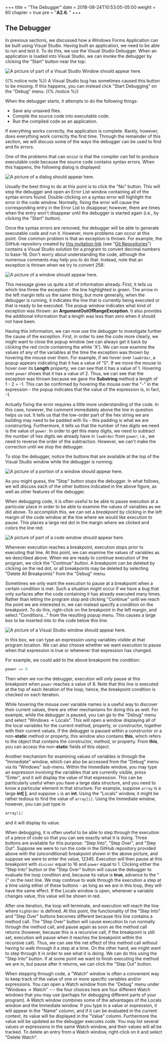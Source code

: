 +++
title = "The Debugger"
date = 2018-08-24T10:53:05-05:00
weight = 60
chapter = true
pre = "<b>A2.6. </b>"
+++

## The Debugger

In previous sections, we discussed how a Windows Forms Application can be built using Visual Studio. Having built an application, we need to be able to run and test it. To do this, we use the Visual Studio Debugger. When an application is loaded into Visual Studio, we can invoke the debugger by clicking the "Start" button near the top:

![A picture of part of a Visual Studio Window should appear
here.](start-button.jpg)

{{% notice note %}}
A Visual Studio bug has sometimes caused this button to be missing. If
this happens, you can instead click "Start
Debugging" on the "Debug" menu.
{{% /notice %}}

When the debugger starts, it attempts to do the following things:

- Save any unsaved files.
- Compile the source code into executable code.
- Run the compiled code as an application.

If everything works correctly, the application is complete. Rarely, however, does everything work correctly the first time. Through the remainder of this section, we will discuss some of the ways the debugger can be used to find and fix errors.

One of the problems that can occur is that the compiler can fail to produce executable code because the source code contains syntax errors. When this happens, the following dialog is displayed:

![A picture of a dialog should appear here.](syntax-error-dialog.jpg)

Usually the best thing to do at this point is to click the "No" button. This will stop the debugger and open an Error List window containing all of the syntax errors found. Double-clicking on a syntax error will highlight the error in the code window. Normally, fixing the error will cause the corresponding entry in the Error List to disappear; however, there are times when the entry won't disappear until the debugger is started again (i.e., by clicking the "Start" button).

Once the syntax errors are removed, the debugger will be able to generate executable code and run it. However, more problems can occur at this point. One common problem is that an exception is thrown. For example, the GitHub repository created by [this invitation link](https://classroom.github.com/a/-AEkkQFD) (see "[Git Repositories](/appendix/vs/repos)") contains a Visual Studio solution for a program to convert decimal numbers to base-16. Don't worry about understanding the code, although the numerous comments may help you to do that. Instead, note that an exception is thrown when we try to convert 256:

![A picture of a window should appear here.](exception.png)

This message gives us quite a bit of information already. First, it tells us which line threw the exception - the line highlighted in green. The arrow in the left margin tells us the same thing, but more generally, when the debugger is running, it indicates the line that is currently being executed or that is ready to be executed. The popup window indicates what kind of exception was thrown: an **ArgumentOutOfRangeException**. It also provides the additional information that a length was less than zero when it should not have been.

Having this information, we can now use the debugger to investigate further the cause of the exception. First, in order to see the code more clearly, we might want to close the popup window (we can always get it back by clicking the red circle containing the white 'X'). We can now examine the values of any of the variables at the time the exception was thrown by hovering the mouse over them. For example, if we hover over `lowOrder`, a popup appears indicating that it has a value of "0". If we move the mouse to hover over its **Length** property, we can see that it has a value of 1. Hovering over `power` shows that it has a value of 2. Thus, we can see that the exception was thrown because we gave the **Substring** method a length of 1 - 2 = -1. This can be confirmed by hovering the mouse over the "-" in the expression - the popup indicates that the value of the expression is, in fact, -1.

Actually fixing the error requires a little more understanding of the code. In this case, however, the comment immediately above the line in question helps us out. It tells us that the low-order part of the hex string we are building may need to be padded with 0s - this padding is what we are constructing. Furthermore, it tells us that the number of hex digits we need is the value of `power`. In order to get this many digits, we need to subtract the number of hex digits we already have in `lowOrder` from `power`; i.e., we need to reverse the order of the subtraction. However, we can't make the correction until we stop the debugger.

To stop the debugger, notice the buttons that are available at the top of the Visual Studio window while the debugger is running:

![A picture of a portion of a window should appear here.](debugger-buttons.jpg)

As you might guess, the "Stop" button stops the debugger. In what follows, we will discuss each of the other buttons indicated in the above figure, as well as other features of the debugger.

<a name="breakpoints"></a>

When debugging code, it is often useful to be able to pause execution at a particular place in order to be able to examine the values of variables as we did above. To accomplish this, we can set a *breakpoint* by clicking in the left margin of the code window at the line where we would like execution to pause. This places a large red dot in the margin where we clicked and colors the line red:

![A picture of part of a code window should appear here.](breakpoint.png)

Whenever execution reaches a breakpoint, execution stops prior to executing that line. At this point, we can examine the values of variables as we described above. When we are ready to continue execution of the program, we click the "Continue" button. A breakpoint can be deleted by clicking on the red dot, or all breakpoints may be deleted by selecting "Delete All Breakpoints" from the "Debug" menu.

Sometimes we only want the execution to pause at a breakpoint when a certain condition is met. Such a situation might occur if we have a bug that only surfaces after the code containing it has already executed many times. Rather than letting the program stop and clicking "Continue" until we reach the point we are interested in, we can instead specify a condition on the breakpoint. To do this, right-click on the breakpoint in the left margin, and select "Conditions..." from the resulting popup menu. This causes a large box to be inserted into to the code below this line:

![A picture of a Visual Studio window should appear here.](breakpoint-condition.png)

In this box, we can type an expression using variables visible at that program location. We can also choose whether we want execution to pause when that expression is true or whenever that expression has changed.

For example, we could add to the above breakpoint the condition:

```C#
power == 8
```

Then when we run the debugger, execution will only pause at this breakpoint when `power` reaches a value of 8. Note that this line is executed at the top of each iteration of the loop; hence, the breakpoint condition is checked on each iteration.

While hovering the mouse over variable names is a useful way to
discover their current values, there are other mechanisms for doing
this as well. For example, while the debugger is paused, you can go to
the "Debug" menu and select "Windows -> Locals". This will open a window displaying all of the local variables for the current method, property, or constructor, together with their current values. If the debugger is paused within a constructor or a non-**static** method or property, this window also contains **this**, which refers to the object that contains the constructor, method, or property. From **this**, you can access the non-**static** fields of this object.

Another mechanism for examining values of variables is through the "Immediate" window, which can also be accessed from the "Debug" menu via its "Windows" sub-menu. Within the Immediate window, you may type an expression involving the variables that are currently visible, press "Enter", and it will display the value of that expression. This can be particularly useful when you have a large data structure, and you need to know a particular element in that structure. For example, suppose `array` is a large **int\[ \]**, and suppose `i` is an **int**. Using the "Locals" window, it might be rather tedious to find the value of `array[i]`. Using the Immediate window, however, you can just type in

```C#
array[i]
```

and it will display its value.

When debugging, it is often useful to be able to step through the
execution of a piece of code so that you can see exactly what it is
doing. Three buttons are available for this purpose: "Step Into",
"Step Over", and "Step Out". Suppose we were to run the code in the
GitHub repository provided above with the (unconditional) breakpoint shown in the above picture, and suppose we were to enter the value, 12345. Execution will then pause at this breakpoint with `divisor` equal to 16 and `power` equal to 1. Clicking either the "Step Into" button or the "Step Over" button will cause the debugger to evaluate the loop condition and, because its value is **true**, advance to the "{" on the next line. We may continue to walk through the execution a step at a time using either of these buttons - as long as we are in this loop, they will have the same effect. If the Locals window is open, whenever a variable changes value, this value will be shown in red.

After one iteration, the loop will terminate, and execution will reach the line where `highOrder` is defined. At this point, the functionality of the "Step Into" and "Step Over" buttons becomes different because this line contains a method call. The "Step Over" button will cause execution to run normally through the method call, and pause again as soon as the method call returns (however, because this is a recursive call, if the breakpoint is still set, execution will pause when it reaches the breakpoint within the recursive call). Thus, we can see the net effect of this method call without having to walk through it a step at a time. On the other hand, we might want to step through it in order to see what it is doing. We can do this using the "Step Into" button. If at some point we want to finish executing the method we are in, but pause after it returns, we can click the "Step Out" button.

When stepping through code, a "Watch" window is often a convenient way
to keep track of the value of one or more specific variables and/or
expressions. You can open a Watch window from the "Debug" menu under
"Windows -> Watch" --- the four choices here are four different Watch windows that you may use (perhaps for debugging different parts of your program). A Watch window combines some of the advantages of the Locals window and the Immediate window. If you type in a value or expression, it will appear in the "Name" column, and if it can be evaluated in the current context, its value will be displayed in the "Value" column. Furthermore the value will be updated as the debugger executes code. You may list several values or expressions in the same Watch window, and their values will all be tracked. To delete an entry from a Watch window, right-click on it and select "Delete Watch".
